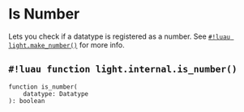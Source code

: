 # Is Number

Lets you check if a datatype is registered as a number. See [`#!luau light.make_number()`](./make_number.md) for more
info.

## `#!luau function light.internal.is_number()`

```luau title='<!-- internal --> <!-- client --> <!-- server --> <!-- shared --> <!-- sync -->'
function is_number(
    datatype: Datatype
): boolean
```

